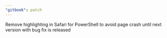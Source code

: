 ```yaml
---
"gitbook": patch
---
```


Remove highlighting in Safari for PowerShell to avoid page crash until next version with bug fix is released
